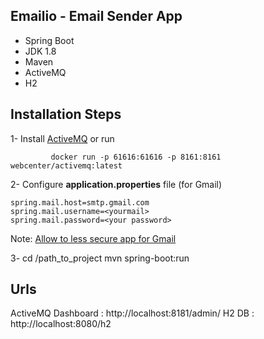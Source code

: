 ## Emailio - Email Sender App

- Spring Boot
- JDK 1.8
- Maven
- ActiveMQ
- H2

## Installation Steps

1- Install [ActiveMQ](http://activemq.apache.org/download.html)  or run 
				
			 docker run -p 61616:61616 -p 8161:8161 webcenter/activemq:latest
			 
2- Configure **application.properties** file (for Gmail)
								
	spring.mail.host=smtp.gmail.com
	spring.mail.username=<yourmail>
	spring.mail.password=<your password>

Note: [Allow to less secure app for Gmail](https://myaccount.google.com/lesssecureapps) 		

3-  cd /path_to_project
			mvn spring-boot:run
			   
## Urls

ActiveMQ Dashboard : http://localhost:8181/admin/
H2 DB : http://localhost:8080/h2
